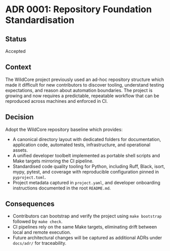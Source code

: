 <!-- SPDX-License-Identifier: MPL-2.0 -->
# ADR 0001: Repository Foundation Standardisation

## Status
Accepted

## Context
The WildCore project previously used an ad-hoc repository structure which made
it difficult for new contributors to discover tooling, understand testing
expectations, and reason about automation boundaries. The project is growing and
now requires a predictable, repeatable workflow that can be reproduced across
machines and enforced in CI.

## Decision
Adopt the WildCore repository baseline which provides:

- A canonical directory layout with dedicated folders for documentation,
  application code, automated tests, infrastructure, and operational assets.
- A unified developer toolbelt implemented as portable shell scripts and Make
  targets mirroring the CI pipeline.
- Standardised code quality tooling for Python, including Ruff, Black, isort,
  mypy, pytest, and coverage with reproducible configuration pinned in
  `pyproject.toml`.
- Project metadata captured in `project.yaml`, and developer onboarding
  instructions documented in the root `README.md`.

## Consequences
- Contributors can bootstrap and verify the project using
  `make bootstrap` followed by `make check`.
- CI pipelines rely on the same Make targets, eliminating drift between local
  and remote execution.
- Future architectural changes will be captured as additional ADRs under
  `docs/adr/` for traceability.
